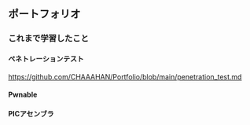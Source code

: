 ## ポートフォリオ

### これまで学習したこと

#### ペネトレーションテスト

https://github.com/CHAAAHAN/Portfolio/blob/main/penetration_test.md

#### Pwnable



#### PICアセンブラ


